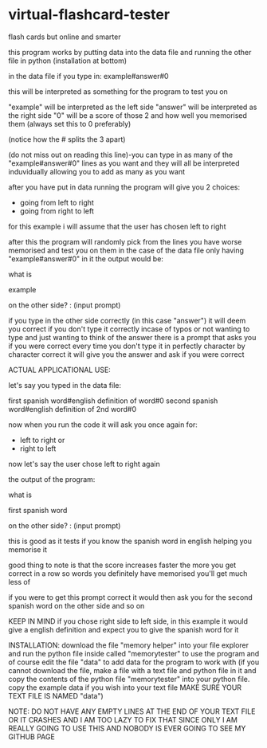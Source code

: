 # virtual-flashcard-tester
flash cards but online and smarter

this program works by putting data into the data file and running the other file in python (installation at bottom)

in the data file if you type in:
example#answer#0

this will be interpreted as something for the program to test you on

"example" will be interpreted as the left side
"answer" will be interpreted as the right side
"0" will be a score of those 2 and how well you memorised them (always set this to 0 preferably)

(notice how the # splits the 3 apart)

(do not miss out on reading this line)-you can type in as many of the "example#answer#0" lines as you want and they will all be interpreted induvidually allowing you to add as many as you want

after you have put in data running the program will give you 2 choices:
- going from left to right
- going from right to left

for this example i will assume that the user has chosen left to right

after this the program will randomly pick from the lines you have worse memorised and test you on them
in the case of the data file only having "example#answer#0" in it the output would be:

what is

example

on the other side?
: (input prompt)

if you type in the other side correctly (in this case "answer") it will deem you correct 
if you don't type it correctly incase of typos or not wanting to type and just wanting to think of the answer there is a prompt that asks you if you were correct
every time you don't type it in perfectly character by character correct it will give you the answer and ask if you were correct

ACTUAL APPLICATIONAL USE:

let's say you typed in the data file:

first spanish word#english definition of word#0
second spanish word#english definition of 2nd word#0



now when you run the code it will ask you once again for:
- left to right
or
- right to left

now let's say the user chose left to right again

the output of the program:

what is

first spanish word

on the other side?
: (input prompt)



this is good as it tests if you know the spanish word in english helping you memorise it

good thing to note is that the score increases faster the more you get correct in a row so words you definitely have memorised you'll get much less of

if you were to get this prompt correct it would then ask you for the second spanish word on the other side and so on

KEEP IN MIND if you chose right side to left side, in this example it would give a english definition and expect you to give the spanish word for it


INSTALLATION:
download the file "memory helper" into your file explorer and run the python file inside called "memorytester" to use the program and of course edit the file "data" to add data for the program to work with
(if you cannot download the file, make a file with a text file and python file in it and copy the contents of the python file "memorytester" into your python file. copy the example data if you wish into your text file
MAKE SURE YOUR TEXT FILE IS NAMED "data")

NOTE:
DO NOT HAVE ANY EMPTY LINES AT THE END OF YOUR TEXT FILE OR IT CRASHES AND I AM TOO LAZY TO FIX THAT SINCE ONLY I AM REALLY GOING TO USE THIS AND NOBODY IS EVER GOING TO SEE MY GITHUB PAGE
